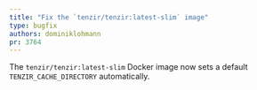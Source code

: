 ```yaml
---
title: "Fix the `tenzir/tenzir:latest-slim` image"
type: bugfix
authors: dominiklohmann
pr: 3764
---
```


The `tenzir/tenzir:latest-slim` Docker image now sets a default
`TENZIR_CACHE_DIRECTORY` automatically.
